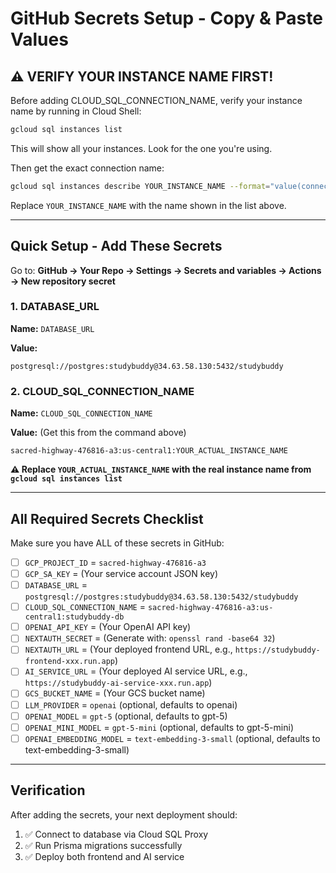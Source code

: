 # GitHub Secrets Setup - Copy & Paste Values

## ⚠️ VERIFY YOUR INSTANCE NAME FIRST!

Before adding CLOUD_SQL_CONNECTION_NAME, verify your instance name by running in Cloud Shell:

```bash
gcloud sql instances list
```

This will show all your instances. Look for the one you're using.

Then get the exact connection name:
```bash
gcloud sql instances describe YOUR_INSTANCE_NAME --format="value(connectionName)"
```

Replace `YOUR_INSTANCE_NAME` with the name shown in the list above.

---

## Quick Setup - Add These Secrets

Go to: **GitHub → Your Repo → Settings → Secrets and variables → Actions → New repository secret**

### 1. DATABASE_URL

**Name:** `DATABASE_URL`

**Value:**
```
postgresql://postgres:studybuddy@34.63.58.130:5432/studybuddy
```

### 2. CLOUD_SQL_CONNECTION_NAME

**Name:** `CLOUD_SQL_CONNECTION_NAME`

**Value:** (Get this from the command above)
```
sacred-highway-476816-a3:us-central1:YOUR_ACTUAL_INSTANCE_NAME
```

**⚠️ Replace `YOUR_ACTUAL_INSTANCE_NAME` with the real instance name from `gcloud sql instances list`**

---

## All Required Secrets Checklist

Make sure you have ALL of these secrets in GitHub:

- [ ] `GCP_PROJECT_ID` = `sacred-highway-476816-a3`
- [ ] `GCP_SA_KEY` = (Your service account JSON key)
- [ ] `DATABASE_URL` = `postgresql://postgres:studybuddy@34.63.58.130:5432/studybuddy`
- [ ] `CLOUD_SQL_CONNECTION_NAME` = `sacred-highway-476816-a3:us-central1:studybuddy-db`
- [ ] `OPENAI_API_KEY` = (Your OpenAI API key)
- [ ] `NEXTAUTH_SECRET` = (Generate with: `openssl rand -base64 32`)
- [ ] `NEXTAUTH_URL` = (Your deployed frontend URL, e.g., `https://studybuddy-frontend-xxx.run.app`)
- [ ] `AI_SERVICE_URL` = (Your deployed AI service URL, e.g., `https://studybuddy-ai-service-xxx.run.app`)
- [ ] `GCS_BUCKET_NAME` = (Your GCS bucket name)
- [ ] `LLM_PROVIDER` = `openai` (optional, defaults to openai)
- [ ] `OPENAI_MODEL` = `gpt-5` (optional, defaults to gpt-5)
- [ ] `OPENAI_MINI_MODEL` = `gpt-5-mini` (optional, defaults to gpt-5-mini)
- [ ] `OPENAI_EMBEDDING_MODEL` = `text-embedding-3-small` (optional, defaults to text-embedding-3-small)

---

## Verification

After adding the secrets, your next deployment should:
1. ✅ Connect to database via Cloud SQL Proxy
2. ✅ Run Prisma migrations successfully
3. ✅ Deploy both frontend and AI service

